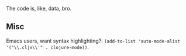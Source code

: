 The code is, like, data, bro.






Misc
----

Emacs users, want syntax highlighting?: `(add-to-list 'auto-mode-alist '("\\.cljx\\'" . clojure-mode))`.
